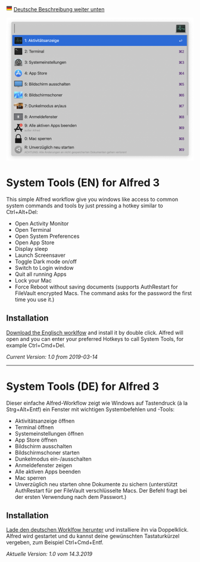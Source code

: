 ![Deutsch](de.png) [Deutsche Beschreibung weiter unten](#system-tools-de-for-alfred-3)

![alfred-system-tools](alfred-system-tools.png)

# System Tools (EN) for Alfred 3

This simple Alfred workflow give you windows like access to common system commands and tools by just pressing a hotkey similar to Ctrl+Alt+Del:

- Open Activity Monitor
- Open Terminal
- Open System Preferences
- Open App Store
- Display sleep
- Launch Screensaver
- Toggle Dark mode on/off
- Switch to Login window
- Quit all running Apps
- Lock your Mac
- Force Reboot without saving documents (supports AuthRestart for FileVault encrypted Macs. The command asks for the password the first time you use it.)

## Installation

[Download the Englisch worklfow](https://github.com/Tekl/alfred-system-tools/raw/master/System%20Tools%20%28EN%29.alfredworkflow) and install it by double click. Alfred will open and you can enter your preferred Hotkeys to call System Tools, for example Ctrl+Cmd+Del.

*Current Version: 1.0 from 2019-03-14*

---

# System Tools (DE) for Alfred 3

Dieser einfache Alfred-Workflow zeigt wie Windows auf Tastendruck (à la Strg+Alt+Entf) ein Fenster mit wichtigen Systembefehlen und -Tools:

- Aktivitätsanzeige öffnen
- Terminal öffnen
- Systemeinstellungen öffnen
- App Store öffnen
- Bildschirm ausschalten
- Bildschirmschoner starten
- Dunkelmodus ein-/ausschalten
- Anmeldefenster zeigen
- Alle aktiven Apps beenden
- Mac sperren
- Unverzüglich neu starten ohne Dokumente zu sichern (unterstützt AuthRestart für per FileVault verschlüsselte Macs. Der Befehl fragt bei der ersten Verwendung nach dem Passwort.)

## Installation

[Lade den deutschen Worklfow herunter](https://github.com/Tekl/alfred-system-tools/raw/master/System%20Tools%20%28DE%29.alfredworkflow) und installiere ihn via Doppelklick. Alfred wird gestartet und du kannst deine gewünschten Tastaturkürzel vergeben, zum Beispiel Ctrl+Cmd+Entf.

*Aktuelle Version: 1.0 vom 14.3.2019*